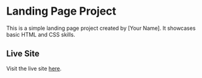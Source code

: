 # Landing Page Project

This is a simple landing page project created by [Your Name]. It showcases basic HTML and CSS skills.

## Live Site

Visit the live site [here](https://abhishek-coderx.github.io/Landing-page2/).

